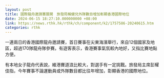 ```yaml
---
layout: post
title: 國際龍舟邀請賽展開　旅發局稱健兒外隊數目增加彰顯香港國際地位
date: 2024-06-15 18:27:10.000000000 +08:00
link: https://news.rthk.hk/rthk/ch/component/k2/1757586-20240615.htm
categories: rthk
---
```


一連兩日的香港國際龍舟邀請賽，首日賽事在尖東海濱舉行，來自12個國家及地區，超過170隊龍舟隊參賽。有遊客表示，香港賽事氣氛較內地好，又指比賽地點方便。

有本地女子龍舟代表說，維港賽道浪比較大，對選手有一定挑戰。旅發局主席彭耀佳指，今年賽事不論運動員或外隊數目都比往年增加，彰顯香港的國際地位。

